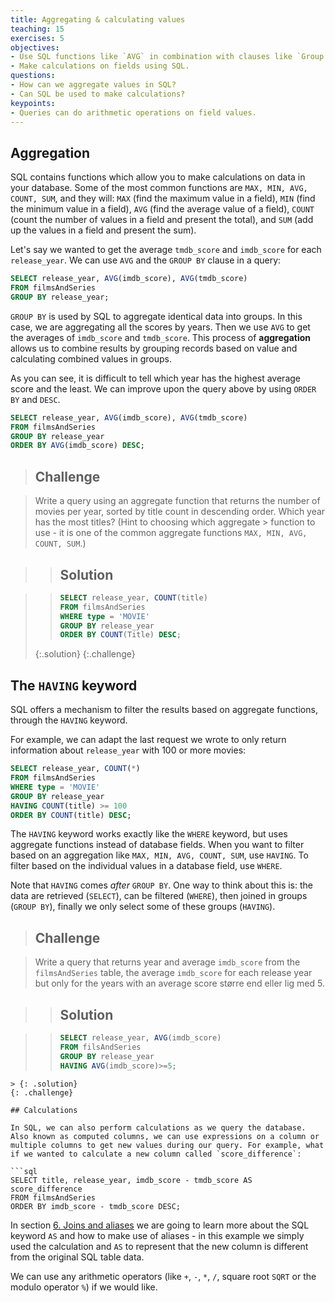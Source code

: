 ```yaml
---
title: Aggregating & calculating values
teaching: 15
exercises: 5
objectives:
- Use SQL functions like `AVG` in combination with clauses like `Group By` to aggregate values.
- Make calculations on fields using SQL.
questions:
- How can we aggregate values in SQL?
- Can SQL be used to make calculations?
keypoints:
- Queries can do arithmetic operations on field values.
---
```


## Aggregation

SQL contains functions which allow you to make calculations on data in your database. 
Some of the most common functions are `MAX, MIN, AVG, COUNT, SUM`, and they will: 
`MAX` (find the maximum value in a field), 
`MIN` (find the minimum value in a field), 
`AVG` (find the average value of a field), 
`COUNT` (count the number of values in a field and present the total), and 
`SUM` (add up the values in a field and present the sum).

Let's say we wanted to get the average `tmdb_score` and `imdb_score` for each  `release_year`. We can use `AVG` and the `GROUP BY` clause in a query:

```sql
SELECT release_year, AVG(imdb_score), AVG(tmdb_score)
FROM filmsAndSeries
GROUP BY release_year;
```

`GROUP BY` is used by SQL to aggregate identical data into groups. In this case, we are aggregating all the scores by years. Then we use `AVG` to get the averages of `imdb_score` and `tmdb_score`. This process of  **aggregation** allows us to combine results by grouping records based on value and calculating combined values in groups.

As you can see, it is difficult to tell which year has the highest average score  and the least. We can improve upon the query above by using `ORDER BY` and `DESC`.

```sql
SELECT release_year, AVG(imdb_score), AVG(tmdb_score)
FROM filmsAndSeries
GROUP BY release_year 
ORDER BY AVG(imdb_score) DESC;
```

> ## Challenge

> Write a query using an aggregate function that returns the number of movies per year, sorted by title count in descending order. Which year has the most titles?  (Hint to choosing which aggregate > function to use - it is one of the common aggregate functions `MAX, MIN, AVG, COUNT, SUM`.)

> > ## Solution

> > ```sql
> > SELECT release_year, COUNT(title)
> > FROM filmsAndSeries
> > WHERE type = 'MOVIE'
> > GROUP BY release_year
> > ORDER BY COUNT(Title) DESC;
> > ```
> {:.solution}
{:.challenge}

## The `HAVING` keyword

SQL offers a mechanism to filter the results based on aggregate functions, through the `HAVING` keyword.

For example, we can adapt the last request we wrote to only return information about  `release_year` with 100 or more movies:

```sql
SELECT release_year, COUNT(*)
FROM filmsAndSeries
WHERE type = 'MOVIE'
GROUP BY release_year
HAVING COUNT(title) >= 100
ORDER BY COUNT(title) DESC;
```

The `HAVING` keyword works exactly like the `WHERE` keyword, but uses aggregate functions instead of database fields.  When you want to filter based on an aggregation like `MAX, MIN, AVG, COUNT, SUM`, use `HAVING`. To filter based on the individual values in a database field, use `WHERE`.

Note that `HAVING` comes *after* `GROUP BY`. One way to think about this is: the data are retrieved (`SELECT`), can be filtered (`WHERE`), then joined in groups (`GROUP BY`), finally we only select some of these groups (`HAVING`).



> ## Challenge

> Write a query that returns year and average `imdb_score` from the `filmsAndSeries` table, the average `imdb_score` for each release year
> but only for the years with an average score større end eller lig med 5.

> > ## Solution

> > ```sql
> > SELECT release_year, AVG(imdb_score)
> > FROM filsAndSeries
> > GROUP BY release_year
> > HAVING AVG(imdb_score)>=5;
```
> {: .solution}
{: .challenge}

## Calculations

In SQL, we can also perform calculations as we query the database. Also known as computed columns, we can use expressions on a column or multiple columns to get new values during our query. For example, what if we wanted to calculate a new column called `score_difference`:

```sql
SELECT title, release_year, imdb_score - tmdb_score AS score_difference
FROM filmsAndSeries
ORDER BY imdb_score - tmdb_score DESC;
```

In section [6\. Joins and aliases](06-joins-aliases.md) we are going to learn more about the SQL keyword `AS` and how to make use of aliases - in this example we simply used the calculation and `AS` to represent that the new column is different from the original SQL table data.

We can use any arithmetic operators (like `+`, `-`, `*`, `/`, square root `SQRT` or the modulo operator `%`) if we would like.






